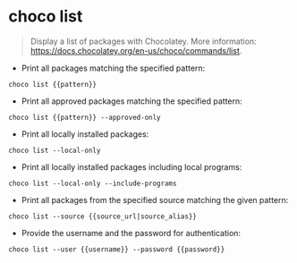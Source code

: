 # choco list

> Display a list of packages with Chocolatey.
> More information: <https://docs.chocolatey.org/en-us/choco/commands/list>.

- Print all packages matching the specified pattern:

`choco list {{pattern}}`

- Print all approved packages matching the specified pattern:

`choco list {{pattern}} --approved-only`

- Print all locally installed packages:

`choco list --local-only`

- Print all locally installed packages including local programs:

`choco list --local-only --include-programs`

- Print all packages from the specified source matching the given pattern:

`choco list --source {{source_url|source_alias}}`

- Provide the username and the password for authentication:

`choco list --user {{username}} --password {{password}}`
